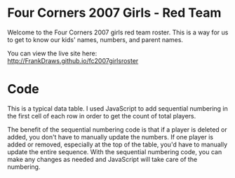 # Four Corners 2007 Girls - Red Team

Welcome to the Four Corners 2007 girls red team roster. This is a way for us to get to know our kids' names, numbers, and parent names.

You can view the live site here: http://FrankDraws.github.io/fc2007girlsroster

# Code
This is a typical data table. I used JavaScript to add sequential numbering in the first cell of each row in order to get the count of total players. 

The benefit of the sequential numbering code is that if a player is deleted or added, you don't have to manually update the numbers. If one player is added or removed, especially at the top of the table, you'd have to manually update the entire sequence. With the sequential numbering code, you can make any changes as needed and JavaScript will take care of the numbering. 